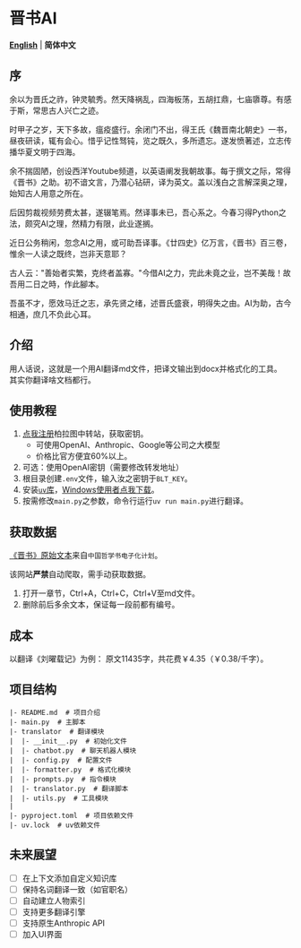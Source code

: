 # 晋书AI
[**English**](README_EN.md) | **简体中文**


## 序
余以为晋氏之祚，钟灵毓秀。然天降祸乱，四海板荡，五胡扛鼎，七庙隳尊。有感于斯，常思古人兴亡之迹。

时甲子之岁，天下多故，瘟疫盛行。余闭门不出，得王氏《魏晋南北朝史》一书，昼夜研读，辄有会心。惜乎记性驽钝，览之既久，多所遗忘。遂发愤著述，立志传播华夏文明于四海。

余不揣固陋，创设西洋Youtube频道，以英语阐发我朝故事。每于撰文之际，常得《晋书》之助。初不谙文言，乃潜心钻研，译为英文。盖以浅白之言解深奥之理，始知古人用意之所在。

后因剪裁视频劳费太甚，遂辍笔焉。然译事未已，吾心系之。今春习得Python之法，颇究AI之理，然精力有限，此业遂搁。

近日公务稍闲，忽念AI之用，或可助吾译事。《廿四史》亿万言，《晋书》百三卷，惟余一人读之既终，岂非天意耶？

古人云："善始者实繁，克终者盖寡。"今借AI之力，完此未竟之业，岂不美哉！故吾用二日之時，作此腳本。

吾虽不才，愿效马迁之志，承先贤之绪，述晋氏盛衰，明得失之由。AI为助，古今相通，庶几不负此心耳。

## 介绍
用人话说，这就是一个用AI翻译md文件，把译文输出到docx并格式化的工具。
其实你翻译啥文档都行。

## 使用教程
1. [点我注册](https://api.bltcy.ai/register?aff=q3ue)柏拉图中转站，获取密钥。
   - 可使用OpenAI、Anthropic、Google等公司之大模型
   - 价格比官方便宜60%以上。
2. 可选：使用OpenAI密钥（需要修改转发地址）
3. 根目录创建`.env`文件，输入汝之密钥于`BLT_KEY`。
4. 安装[`uv`库](https://github.com/astral-sh/uv)，[Windows使用者点我下载](https://github.com/astral-sh/uv/releases/download/0.5.8/uv-x86_64-pc-windows-msvc.zip)。
5. 按需修改`main.py`之参数，命令行运行`uv run main.py`进行翻译。

## 获取数据
[《晋书》原始文本](https://ctext.org/wiki.pl?if=gb&res=788577&remap=gb)来自`中国哲学书电子化计划`。

该网站**严禁**自动爬取，需手动获取数据。
1. 打开一章节，Ctrl+A，Ctrl+C，Ctrl+V至md文件。
2. 删除前后多余文本，保证每一段前都有编号。

## 成本
以翻译《刘曜载记》为例：
原文11435字，共花费￥4.35（￥0.38/千字）。

## 项目结构
```
|- README.md  # 项目介绍
|- main.py  # 主脚本
|- translator  # 翻译模块
|  |- __init__.py  # 初始化文件
|  |- chatbot.py  # 聊天机器人模块
|  |- config.py  # 配置文件
|  |- formatter.py  # 格式化模块
|  |- prompts.py  # 指令模块
|  |- translator.py  # 翻译脚本
|  |- utils.py  # 工具模块
|
|- pyproject.toml  # 项目依赖文件
|- uv.lock  # uv依赖文件
```

## 未来展望
- [ ] 在上下文添加自定义知识库
- [ ] 保持名词翻译一致（如官职名）
- [ ] 自动建立人物索引
- [ ] 支持更多翻译引擎
- [ ] 支持原生Anthropic API
- [ ] 加入UI界面
